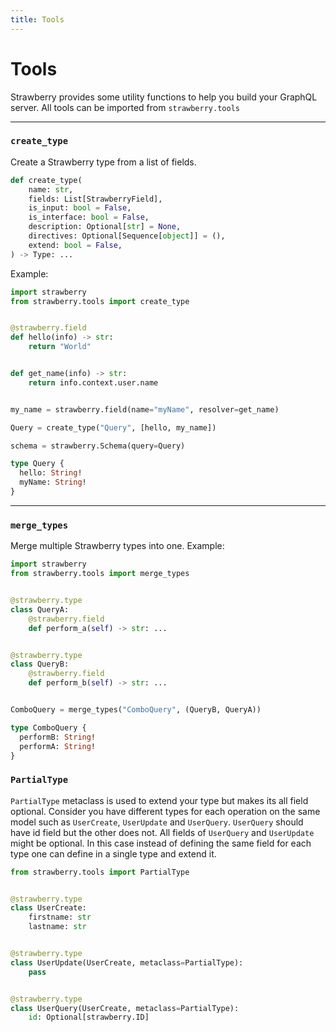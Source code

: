 ```yaml
---
title: Tools
---
```


# Tools

Strawberry provides some utility functions to help you build your GraphQL
server. All tools can be imported from `strawberry.tools`

---

### `create_type`

Create a Strawberry type from a list of fields.

```python
def create_type(
    name: str,
    fields: List[StrawberryField],
    is_input: bool = False,
    is_interface: bool = False,
    description: Optional[str] = None,
    directives: Optional[Sequence[object]] = (),
    extend: bool = False,
) -> Type: ...
```

Example:

<CodeGrid>

```python
import strawberry
from strawberry.tools import create_type


@strawberry.field
def hello(info) -> str:
    return "World"


def get_name(info) -> str:
    return info.context.user.name


my_name = strawberry.field(name="myName", resolver=get_name)

Query = create_type("Query", [hello, my_name])

schema = strawberry.Schema(query=Query)
```

```graphql
type Query {
  hello: String!
  myName: String!
}
```

</CodeGrid>

---

### `merge_types`

Merge multiple Strawberry types into one. Example:

<CodeGrid>

```python
import strawberry
from strawberry.tools import merge_types


@strawberry.type
class QueryA:
    @strawberry.field
    def perform_a(self) -> str: ...


@strawberry.type
class QueryB:
    @strawberry.field
    def perform_b(self) -> str: ...


ComboQuery = merge_types("ComboQuery", (QueryB, QueryA))
```

```graphql
type ComboQuery {
  performB: String!
  performA: String!
}
```

### `PartialType`

`PartialType` metaclass is used to extend your type but makes its all field
optional. Consider you have different types for each operation on the same model
such as `UserCreate`, `UserUpdate` and `UserQuery`. `UserQuery` should have id
field but the other does not. All fields of `UserQuery` and `UserUpdate` might
be optional. In this case instead of defining the same field for each type one
can define in a single type and extend it.

```py
from strawberry.tools import PartialType


@strawberry.type
class UserCreate:
    firstname: str
    lastname: str


@strawberry.type
class UserUpdate(UserCreate, metaclass=PartialType):
    pass


@strawberry.type
class UserQuery(UserCreate, metaclass=PartialType):
    id: Optional[strawberry.ID]
```

</CodeGrid>
